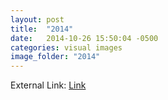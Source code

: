 ```yaml
---
layout: post
title:  "2014"
date:   2014-10-26 15:50:04 -0500
categories: visual images
image_folder: "2014"
---
```


External Link: [Link](https://alexiansmith.com)
